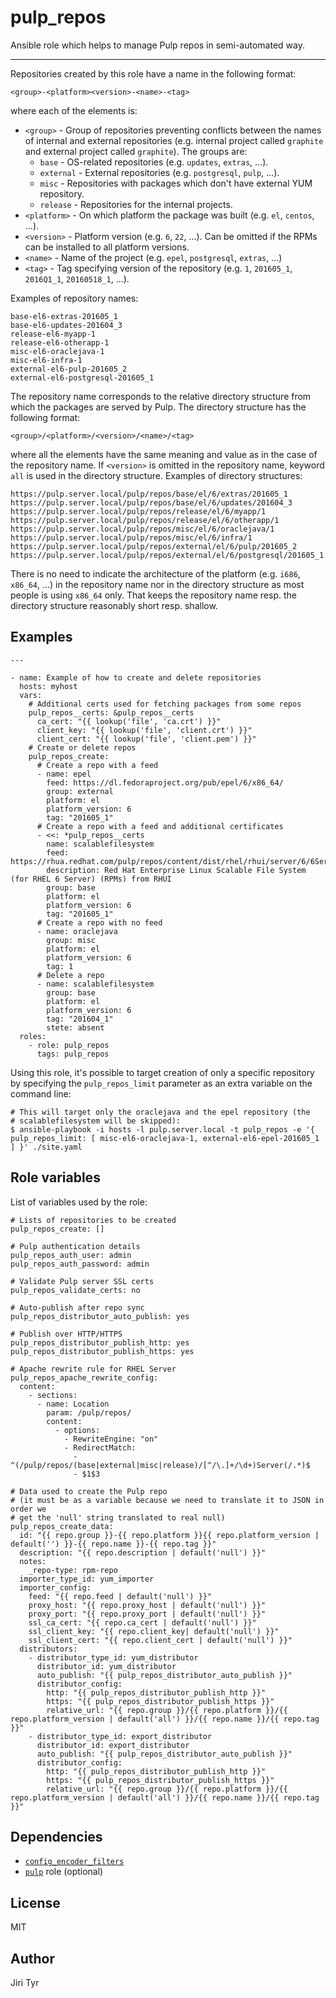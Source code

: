 pulp_repos
==========

Ansible role which helps to manage Pulp repos in semi-automated way.

---

Repositories created by this role have a name in the following format:

```
<group>-<platform><version>-<name>-<tag>
```

where each of the elements is:

- `<group>` - Group of repositories preventing conflicts between the names of
  internal and external repositories (e.g. internal project called `graphite`
  and external project called `graphite`). The groups are:
    - `base` - OS-related repositories (e.g. `updates`, `extras`, ...).
    - `external` - External repositories (e.g. `postgresql`, `pulp`, ...).
    - `misc` - Repositories with packages which don't have external YUM
      repository.
    - `release` - Repositories for the internal projects.
- `<platform>` - On which platform the package was built (e.g. `el`, `centos`,
  ...).
- `<version>` - Platform version (e.g. `6`, `22`, ...). Can be omitted if the
  RPMs can be installed to all platform versions.
- `<name>` - Name of the project (e.g. `epel`, `postgresql`, `extras`, ...)
- `<tag>` - Tag specifying version of the repository (e.g. `1`, `201605_1`,
  `2016Q1_1`, `20160518_1`, ...).

Examples of repository names:

```
base-el6-extras-201605_1
base-el6-updates-201604_3
release-el6-myapp-1
release-el6-otherapp-1
misc-el6-oraclejava-1
misc-el6-infra-1
external-el6-pulp-201605_2
external-el6-postgresql-201605_1
```

The repository name corresponds to the relative directory structure from which
the packages are served by Pulp. The directory structure has the following
format:

```
<group>/<platform>/<version>/<name>/<tag>
```

where all the elements have the same meaning and value as in the case of the
repository name. If `<version>` is omitted in the repository name, keyword
`all` is used in the directory structure. Examples of directory structures:

```
https://pulp.server.local/pulp/repos/base/el/6/extras/201605_1
https://pulp.server.local/pulp/repos/base/el/6/updates/201604_3
https://pulp.server.local/pulp/repos/release/el/6/myapp/1
https://pulp.server.local/pulp/repos/release/el/6/otherapp/1
https://pulp.server.local/pulp/repos/misc/el/6/oraclejava/1
https://pulp.server.local/pulp/repos/misc/el/6/infra/1
https://pulp.server.local/pulp/repos/external/el/6/pulp/201605_2
https://pulp.server.local/pulp/repos/external/el/6/postgresql/201605_1
```

There is no need to indicate the architecture of the platform (e.g. `i686`,
`x86_64`, ...) in the repository name nor in the directory structure as most
people is using `x86_64` only. That keeps the repository name resp. the
directory structure reasonably short resp. shallow.


Examples
--------

```
---

- name: Example of how to create and delete repositories
  hosts: myhost
  vars:
    # Additional certs used for fetching packages from some repos
    pulp_repos__certs: &pulp_repos__certs
      ca_cert: "{{ lookup('file', 'ca.crt') }}"
      client_key: "{{ lookup('file', 'client.crt') }}"
      client_cert: "{{ lookup('file', 'client.pem') }}"
    # Create or delete repos
    pulp_repos_create:
      # Create a repo with a feed
      - name: epel
        feed: https://dl.fedoraproject.org/pub/epel/6/x86_64/
        group: external
        platform: el
        platform_version: 6
        tag: "201605_1"
      # Create a repo with a feed and additional certificates
      - <<: *pulp_repos__certs
        name: scalablefilesystem
        feed: https://rhua.redhat.com/pulp/repos/content/dist/rhel/rhui/server/6/6Server/x86_64/scalablefilesystem/os
        description: Red Hat Enterprise Linux Scalable File System (for RHEL 6 Server) (RPMs) from RHUI
        group: base
        platform: el
        platform_version: 6
        tag: "201605_1"
      # Create a repo with no feed
      - name: oraclejava
        group: misc
        platform: el
        platform_version: 6
        tag: 1
      # Delete a repo
      - name: scalablefilesystem
        group: base
        platform: el
        platform_version: 6
        tag: "201604_1"
        stete: absent
  roles:
    - role: pulp_repos
      tags: pulp_repos
```

Using this role, it's possible to target creation of only a specific repository
by specifying the `pulp_repos_limit` parameter as an extra variable on the
command line:

```
# This will target only the oraclejava and the epel repository (the
# scalablefilesystem will be skipped):
$ ansible-playbook -i hosts -l pulp.server.local -t pulp_repos -e '{ pulp_repos_limit: [ misc-el6-oraclejava-1, external-el6-epel-201605_1 ] }' ./site.yaml
```


Role variables
--------------

List of variables used by the role:

```
# Lists of repositories to be created
pulp_repos_create: []

# Pulp authentication details
pulp_repos_auth_user: admin
pulp_repos_auth_password: admin

# Validate Pulp server SSL certs
pulp_repos_validate_certs: no

# Auto-publish after repo sync
pulp_repos_distributor_auto_publish: yes

# Publish over HTTP/HTTPS
pulp_repos_distributor_publish_http: yes
pulp_repos_distributor_publish_https: yes

# Apache rewrite rule for RHEL Server
pulp_repos_apache_rewrite_config:
  content:
    - sections:
      - name: Location
        param: /pulp/repos/
        content:
          - options:
            - RewriteEngine: "on"
            - RedirectMatch:
              - ^(/pulp/repos/(base|external|misc|release)/[^/\.]+/\d+)Server(/.*)$
              - $1$3

# Data used to create the Pulp repo
# (it must be as a variable because we need to translate it to JSON in order we
# get the 'null' string translated to real null)
pulp_repos_create_data:
  id: "{{ repo.group }}-{{ repo.platform }}{{ repo.platform_version | default('') }}-{{ repo.name }}-{{ repo.tag }}"
  description: "{{ repo.description | default('null') }}"
  notes:
    _repo-type: rpm-repo
  importer_type_id: yum_importer
  importer_config:
    feed: "{{ repo.feed | default('null') }}"
    proxy_host: "{{ repo.proxy_host | default('null') }}"
    proxy_port: "{{ repo.proxy_port | default('null') }}"
    ssl_ca_cert: "{{ repo.ca_cert | default('null') }}"
    ssl_client_key: "{{ repo.client_key| default('null') }}"
    ssl_client_cert: "{{ repo.client_cert | default('null') }}"
  distributors:
    - distributor_type_id: yum_distributor
      distributor_id: yum_distributor
      auto_publish: "{{ pulp_repos_distributor_auto_publish }}"
      distributor_config:
        http: "{{ pulp_repos_distributor_publish_http }}"
        https: "{{ pulp_repos_distributor_publish_https }}"
        relative_url: "{{ repo.group }}/{{ repo.platform }}/{{ repo.platform_version | default('all') }}/{{ repo.name }}/{{ repo.tag }}"
    - distributor_type_id: export_distributor
      distributor_id: export_distributor
      auto_publish: "{{ pulp_repos_distributor_auto_publish }}"
      distributor_config:
        http: "{{ pulp_repos_distributor_publish_http }}"
        https: "{{ pulp_repos_distributor_publish_https }}"
        relative_url: "{{ repo.group }}/{{ repo.platform }}/{{ repo.platform_version | default('all') }}/{{ repo.name }}/{{ repo.tag }}"
```


Dependencies
------------

- [`config_encoder_filters`](https://github.com/jtyr/ansible-config_encoder_filters)
- [`pulp`](https://github.com/jtyr/ansible-pulp) role (optional)


License
-------

MIT


Author
------

Jiri Tyr
